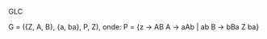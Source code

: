 GLC

G = ({Z, A, B}, {a, ba}, P, Z), onde:
    P = {z -> AB
         A -> aAb | ab
         B -> bBa Z ba}